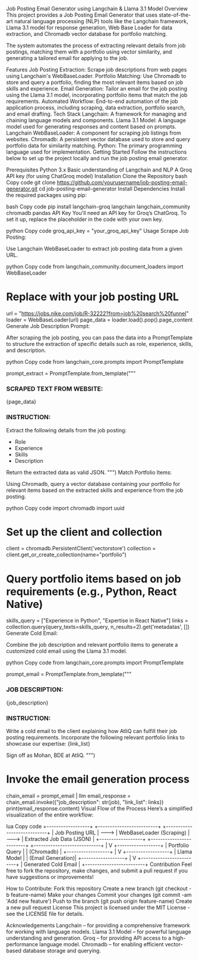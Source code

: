 Job Posting Email Generator using Langchain & Llama 3.1 Model
Overview
This project provides a Job Posting Email Generator that uses state-of-the-art natural language processing (NLP) tools like the Langchain framework, Llama 3.1 model for response generation, Web Base Loader for data extraction, and Chromadb vector database for portfolio matching.

The system automates the process of extracting relevant details from job postings, matching them with a portfolio using vector similarity, and generating a tailored email for applying to the job.

Features
Job Posting Extraction: Scrape job descriptions from web pages using Langchain's WebBaseLoader.
Portfolio Matching: Use Chromadb to store and query a portfolio, finding the most relevant items based on job skills and experience.
Email Generation: Tailor an email for the job posting using the Llama 3.1 model, incorporating portfolio items that match the job requirements.
Automated Workflow: End-to-end automation of the job application process, including scraping, data extraction, portfolio search, and email drafting.
Tech Stack
Langchain: A framework for managing and chaining language models and components.
Llama 3.1 Model: A language model used for generating responses and content based on prompts.
Langchain WebBaseLoader: A component for scraping job listings from websites.
Chromadb: A persistent vector database used to store and query portfolio data for similarity matching.
Python: The primary programming language used for implementation.
Getting Started
Follow the instructions below to set up the project locally and run the job posting email generator.

Prerequisites
Python 3.x
Basic understanding of Langchain and NLP
A Groq API key (for using ChatGroq model)
Installation
Clone the Repository
bash
Copy code
git clone https://github.com/yourusername/job-posting-email-generator.git
cd job-posting-email-generator
Install Dependencies
Install the required packages using pip:

bash
Copy code
pip install langchain-groq langchain langchain_community chromadb pandas
API Key
You'll need an API key for Groq’s ChatGroq. To set it up, replace the placeholder in the code with your own key.

python
Copy code
groq_api_key = "your_groq_api_key"
Usage
Scrape Job Posting:

Use Langchain WebBaseLoader to extract job posting data from a given URL.

python
Copy code
from langchain_community.document_loaders import WebBaseLoader

# Replace with your job posting URL
url = "https://jobs.nike.com/job/R-32222?from=job%20search%20funnel"
loader = WebBaseLoader(url)
page_data = loader.load().pop().page_content
Generate Job Description Prompt:

After scraping the job posting, you can pass the data into a PromptTemplate to structure the extraction of specific details such as role, experience, skills, and description.

python
Copy code
from langchain_core.prompts import PromptTemplate

prompt_extract = PromptTemplate.from_template("""
### SCRAPED TEXT FROM WEBSITE:
{page_data}

### INSTRUCTION:
Extract the following details from the job posting:
- Role
- Experience
- Skills
- Description

Return the extracted data as valid JSON.
""")
Match Portfolio Items:

Using Chromadb, query a vector database containing your portfolio for relevant items based on the extracted skills and experience from the job posting.

python
Copy code
import chromadb
import uuid

# Set up the client and collection
client = chromadb.PersistentClient('vectorstore')
collection = client.get_or_create_collection(name="portfolio")

# Query portfolio items based on job requirements (e.g., Python, React Native)
skills_query = ["Experience in Python", "Expertise in React Native"]
links = collection.query(query_texts=skills_query, n_results=2).get('metadatas', [])
Generate Cold Email:

Combine the job description and relevant portfolio items to generate a customized cold email using the Llama 3.1 model.

python
Copy code
from langchain_core.prompts import PromptTemplate

prompt_email = PromptTemplate.from_template("""
### JOB DESCRIPTION:
{job_description}

### INSTRUCTION:
Write a cold email to the client explaining how AtliQ can fulfill their job posting requirements. 
Incorporate the following relevant portfolio links to showcase our expertise: {link_list}

Sign off as Mohan, BDE at AtliQ.
""")

# Invoke the email generation process
chain_email = prompt_email | llm
email_response = chain_email.invoke({"job_description": str(job), "link_list": links})
print(email_response.content)
Visual Flow of the Process
Here’s a simplified visualization of the entire workflow:

lua
Copy code
+------------------+      +-------------------------+      +----------------------------+
| Job Posting URL  | ---> | WebBaseLoader (Scraping) | ---> | Extracted Job Data (JSON)  |
+------------------+      +-------------------------+      +----------------------------+
                                              |
                                              V
                                     +------------------+
                                     | Portfolio Query  |
                                     | (Chromadb)       |
                                     +------------------+
                                              |
                                              V
                                     +------------------+
                                     | Llama Model      |
                                     | (Email Generation)|
                                     +------------------+
                                              |
                                              V
                                    +-------------------------+
                                    | Generated Cold Email    |
                                    +-------------------------+
Contribution
Feel free to fork the repository, make changes, and submit a pull request if you have suggestions or improvements!

How to Contribute:
Fork this repository
Create a new branch (git checkout -b feature-name)
Make your changes
Commit your changes (git commit -am 'Add new feature')
Push to the branch (git push origin feature-name)
Create a new pull request
License
This project is licensed under the MIT License - see the LICENSE file for details.

Acknowledgements
Langchain – for providing a comprehensive framework for working with language models.
Llama 3.1 Model – for powerful language understanding and generation.
Groq – for providing API access to a high-performance language model.
Chromadb – for enabling efficient vector-based database storage and querying.
